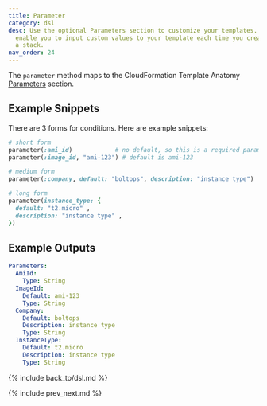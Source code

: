 ```yaml
---
title: Parameter
category: dsl
desc: Use the optional Parameters section to customize your templates. Parameters
  enable you to input custom values to your template each time you create or update
  a stack.
nav_order: 24
---
```


The `parameter` method maps to the CloudFormation Template Anatomy [Parameters](https://docs.aws.amazon.com/AWSCloudFormation/latest/UserGuide/parameters-section-structure.html) section.

## Example Snippets

There are 3 forms for conditions.  Here are example snippets:

```ruby
# short form
parameter(:ami_id)            # no default, so this is a required parameter
parameter(:image_id, "ami-123") # default is ami-123

# medium form
parameter(:company, default: "boltops", description: "instance type")

# long form
parameter(instance_type: {
  default: "t2.micro" ,
  description: "instance type" ,
})
```

## Example Outputs

```yaml
Parameters:
  AmiId:
    Type: String
  ImageId:
    Default: ami-123
    Type: String
  Company:
    Default: boltops
    Description: instance type
    Type: String
  InstanceType:
    Default: t2.micro
    Description: instance type
    Type: String
```

{% include back_to/dsl.md %}

{% include prev_next.md %}
